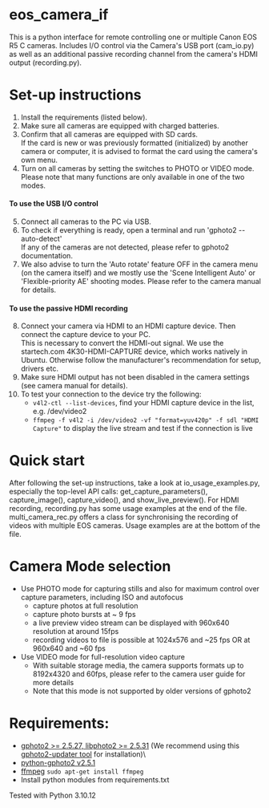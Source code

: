 # eos_camera_if
This is a python interface for remote controlling one or multiple Canon EOS R5 C cameras.
Includes I/O control via the Camera's USB port (cam_io.py) as well as an additional passive recording channel from the camera's HDMI output (recording.py).

# Set-up instructions
1. Install the requirements (listed below).
2. Make sure all cameras are equipped with charged batteries.
3. Confirm that all cameras are equipped with SD cards.\
If the card is new or was previously formatted (initialized) by another camera or computer, it is advised to format the card using the camera's own menu. 
4. Turn on all cameras by setting the switches to PHOTO or VIDEO mode. Please note that many functions are only available in one of the two modes.

#### To use the USB I/O control
5. Connect all cameras to the PC via USB.
6. To check if everything is ready, open a terminal and run 'gphoto2 --auto-detect'\
If any of the cameras are not detected, please refer to gphoto2 documentation.
7. We also advise to turn the 'Auto rotate' feature OFF in the camera menu (on the camera itself) and we mostly use the 'Scene Intelligent Auto' or 'Flexible-priority AE' shooting modes. Please refer to the camera manual for details.

#### To use the passive HDMI recording
8. Connect your camera via HDMI to an HDMI capture device. Then connect the capture device to your PC.\
This is necessary to convert the HDMI-out signal. We use the startech.com 4K30-HDMI-CAPTURE device, which works natively in Ubuntu. Otherwise follow the manufacturer's recommendation for setup, drivers etc. 
9. Make sure HDMI output has not been disabled in the camera settings (see camera manual for details).
10. To test your connection to the device try the following:
    - `v4l2-ctl --list-devices`, find your HDMI capture device in the list, e.g. /dev/video2
    - `ffmpeg -f v4l2 -i /dev/video2 -vf "format=yuv420p" -f sdl "HDMI Capture"` to display the live stream and test if the connection is live

# Quick start
After following the set-up instructions, take a look at io_usage_examples.py, especially the top-level API calls: get_capture_parameters(), capture_image(), capture_video(), and show_live_preview().
For HDMI recording, recording.py has some usage examples at the end of the file.
multi_camera_rec.py offers a class for synchronising the recording of videos with multiple EOS cameras. Usage examples are at the bottom of the file.

# Camera Mode selection
- Use PHOTO mode for capturing stills and also for maximum control over capture parameters, including ISO and autofocus 
    - capture photos at full resolution
    - capture photo bursts at ~ 9 fps
    - a live preview video stream can be displayed with 960x640 resolution at around 15fps
    - recording videos to file is possible at 1024x576 and ~25 fps OR at 960x640 and ~60 fps
- Use VIDEO mode for full-resolution video capture
    - With suitable storage media, the camera supports formats up to 8192x4320 and 60fps, please refer to the camera user guide for more details
    - Note that this mode is not supported by older versions of gphoto2

# Requirements:
- [gphoto2 >= 2.5.27, libphoto2 >= 2.5.31](http://www.gphoto.org/doc/manual/index.html) (We recommend using this [gphoto2-updater tool](https://github.com/gonzalo/gphoto2-updater) for installation)\
- [python-gphoto2 v2.5.1](https://github.com/jim-easterbrook/python-gphoto2)
- [ffmpeg](https://ffmpeg.org/) `sudo apt-get install ffmpeg`
- Install python modules from requirements.txt

Tested with Python 3.10.12